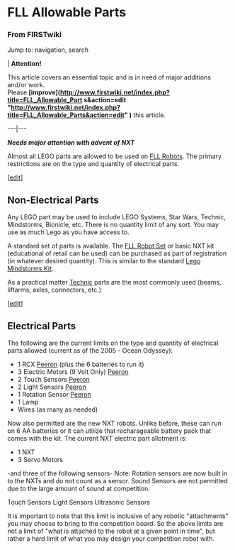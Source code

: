 

# FLL Allowable Parts

### From FIRSTwiki

Jump to: navigation, search

| **Attention!**  

This article covers an essential topic and is in need of major additions
and/or work.  
Please **[improve](http://www.firstwiki.net/index.php?title=FLL_Allowable_Part
s&action=edit
"http://www.firstwiki.net/index.php?title=FLL_Allowable_Parts&action=edit" )**
this article.  
  
---|---  
  
  
*****Needs major attention with advent of NXT*****

Almost all LEGO parts are allowed to be used on [FLL
Robots](Robot_%28FLL%29 "Robot \(FLL\)" ). The primary restrictions
are on the type and quantity of electrical parts.

[[edit](/index.php?title=FLL_Allowable_Parts&action=edit&section=1 "Edit
section: Non-Electrical Parts" )]

## Non-Electrical Parts

Any LEGO part may be used to include LEGO Systems, Star Wars, Technic,
Mindstorms, Bionicle, etc. There is no quantity limit of any sort. You may use
as much Lego as you have access to.

A standard set of parts is available. The [FLL Robot
Set](FLL_Robot_Set "FLL Robot Set" ) or basic NXT kit (educational
of retail can be used) can be purchased as part of registration (in whatever
desired quantity). This is similar to the standard [Lego Mindstorms
Kit](/index.php?title=Lego_Mindstorms_Kit&action=edit "Lego Mindstorms Kit" ).

As a practical matter [Technic](/index.php?title=Lego_technic&action=edit
"Lego technic" ) parts are the most commonly used (beams, liftarms, axles,
connectors, etc.)

[[edit](/index.php?title=FLL_Allowable_Parts&action=edit&section=2 "Edit
section: Electrical Parts" )]

## Electrical Parts

The following are the current limits on the type and quantity of electrical
parts allowed (current as of the 2005 - Ocean Odyssey):

  * 1 RCX [Peeron](http://peeron.com/inv/parts/884 "http://peeron.com/inv/parts/884" ) (plus the 6 batteries to run it) 
  * 3 Electric Motors (9 Volt Only) [Peeron](http://peeron.com/inv/parts/71427c01 "http://peeron.com/inv/parts/71427c01" )
  * 2 Touch Sensors [Peeron](http://peeron.com/inv/parts/879 "http://peeron.com/inv/parts/879" )
  * 2 Light Sensors [Peeron](http://peeron.com/inv/parts/2982c01 "http://peeron.com/inv/parts/2982c01" )
  * 1 Rotation Sensor [Peeron](http://peeron.com/inv/parts/2977c01 "http://peeron.com/inv/parts/2977c01" )
  * 1 Lamp 
  * Wires (as many as needed) 

Now also permitted are the new NXT robots. Unlike before, these can run on 6
AA batteries or it can utilize that recharageable battery pack that comes with
the kit. The current NXT electric part allotment is:

  * 1 NXT 
  * 3 Servo Motors 

-and three of the following sensors- Note: Rotation sensors are now built in to the NXTs and do not count as a sensor. Sound Sensors are not permitted due to the large amount of sound at competition. 

Touch Sensors Light Sensors Ultrasonic Sensors

It is important to note that this limit is inclusive of any robotic
"attachments" you may choose to bring to the competition board. So the above
limits are not a limit of "what is attached to the robot at a given point in
time", but rather a hard limit of what you may design your competition robot
with.

